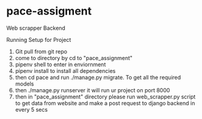# pace-assigment
Web scrapper Backend

Running Setup for Project

1. Git pull from git repo
2. come to directory by cd to "pace_assignment"
3. pipenv shell to enter in enviornment
4. pipenv install to install all dependencies
5. then cd pace and run ./manage.py migrate. To get all the required models
6. then ./manage.py runserver it will run ur project on port 8000
7. then in "pace_assignment" directory please run web_scrapper.py script to get data from website and make a post request to django backend in every 5 secs
